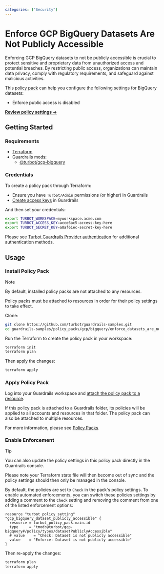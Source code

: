 ```yaml
---
categories: ["Security"]
---
```


# Enforce GCP BigQuery Datasets Are Not Publicly Accessible

Enforcing GCP BigQuery datasets to not be publicly accessible is crucial to protect sensitive and proprietary data from unauthorized access and potential breaches. By restricting public access, organizations can maintain data privacy, comply with regulatory requirements, and safeguard against malicious activities.

This [policy pack](https://turbot.com/guardrails/docs/concepts/resources/smart-folders) can help you configure the following settings for BigQuery datasets:

- Enforce public access is disabled

**[Review policy settings →](https://hub-guardrails-turbot-com-git-development-turbot.vercel.app/policy-packs/enforce_datasets_are_not_publicly_accessible/settings)**

## Getting Started

### Requirements

- [Terraform](https://developer.hashicorp.com/terraform/tutorials/gcp-get-started/install-cli)
- Guardrails mods:
  - [@turbot/gcp-bigquery](https://hub-guardrails-turbot-com-git-development-turbot.vercel.app/gcp/mods/gcp-bigquery)

### Credentials

To create a policy pack through Terraform:

- Ensure you have `Turbot/Admin` permissions (or higher) in Guardrails
- [Create access keys](https://turbot.com/guardrails/docs/guides/iam/access-keys#generate-a-new-guardrails-api-access-key) in Guardrails

And then set your credentials:

```sh
export TURBOT_WORKSPACE=myworkspace.acme.com
export TURBOT_ACCESS_KEY=acce6ac5-access-key-here
export TURBOT_SECRET_KEY=a8af61ec-secret-key-here
```

Please see [Turbot Guardrails Provider authentication](https://registry.terraform.io/providers/turbot/turbot/latest/docs#authentication) for additional authentication methods.

## Usage

### Install Policy Pack

> [!NOTE]
> By default, installed policy packs are not attached to any resources.
>
> Policy packs must be attached to resources in order for their policy settings to take effect.

Clone:

```sh
git clone https://github.com/turbot/guardrails-samples.git
cd guardrails-samples/policy_packs/gcp/bigquery/enforce_datasets_are_not_publicly_accessible
```

Run the Terraform to create the policy pack in your workspace:

```sh
terraform init
terraform plan
```

Then apply the changes:

```sh
terraform apply
```

### Apply Policy Pack

Log into your Guardrails workspace and [attach the policy pack to a resource](https://turbot.com/guardrails/docs/guides/working-with-folders/smart#attach-a-smart-folder-to-a-resource).

If this policy pack is attached to a Guardrails folder, its policies will be applied to all accounts and resources in that folder. The policy pack can also be attached to multiple resources.

For more information, please see [Policy Packs](https://turbot.com/guardrails/docs/concepts/resources/smart-folders).

### Enable Enforcement

> [!TIP]
> You can also update the policy settings in this policy pack directly in the Guardrails console.
>
> Please note your Terraform state file will then become out of sync and the policy settings should then only be managed in the console.

By default, the policies are set to `Check` in the pack's policy settings. To enable automated enforcements, you can switch these policies settings by adding a comment to the `Check` setting and removing the comment from one of the listed enforcement options:

```hcl
resource "turbot_policy_setting" "gcp_bigquery_dataset_publicly_accessible" {
  resource = turbot_policy_pack.main.id
  type     = "tmod:@turbot/gcp-bigquery#/policy/types/datasetPubliclyAccessible"
  # value    = "Check: Dataset is not publicly accessible"
  value    = "Enforce: Dataset is not publicly accessible"
}
```

Then re-apply the changes:

```sh
terraform plan
terraform apply
```

